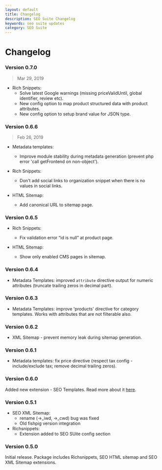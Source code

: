 ```yaml
---
layout: default
title: Changelog
description: SEO Suite Changelog
keywords: seo suite updates
category: SEO Suite
---
```


# Changelog

### Version 0.7.0

> Mar 29, 2019

 -  Rich Snippets:
     +  Solve latest Google warnings (missing priceValidUntil, global identifier, review etc).
     +  New config option to map product structured data with product attributes.
     +  New config option to setup brand value for JSON type.

### Version 0.6.6

> Feb 26, 2019

 -  Metadata templates:
     +  Improve module stability during metadata generation (prevent php error 'call getFrontend on non-object').

 -  Rich Snippets:
     +  Don't add social links to organization snippet when there is no values in social links.

 -  HTML Sitemap:
     +  Add canonical URL to sitemap page.

### Version 0.6.5

 *  Rich Snippets:
     -   Fix validation error “id is null” at product page.

 *  HTML Sitemap:
     -  Show only enabled CMS pages in sitemap.

### Version 0.6.4

 -  Metadata Templates: improved `attribute` directive output for numeric attributes (truncate trailing zeros in decimal part).

### Version 0.6.3

 -  Metadata Templates: improve 'products' directive for category templates. Works with attributes that are not filterable also.

### Version 0.6.2

 -  XML Sitemap - prevent memory leak during sitemap generation.

### Version 0.6.1

 -  Metadata templates: fix price directive (respect tax config - include/exclude tax; remove decimal trailing zeros).

### Version 0.6.0

Added new extension - SEO Templates. Read more about it
[here](/m1/extensions/seo-templates/).

### Version 0.5.1

 -  SEO XML Sitemap:
     +  rename (->_iwd, ->_cwd) bug was fixed
     +  Old fishpig version integration
 -  Richsnippets:
     +  Extension added to SEO SUite config section

### Version 0.5.0

Initial release. Package includes Richsnippets, SEO HTML sitemap and SEO XML
Sitemap extensions.